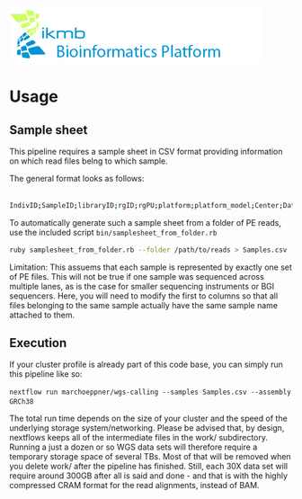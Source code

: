 ![](../images/ikmb_bfx_logo.png)

# Usage

## Sample sheet

This pipeline requires a sample sheet in CSV format providing information on which read files belng to which sample. 

The general format looks as follows:

```bash

IndivID;SampleID;libraryID;rgID;rgPU;platform;platform_model;Center;Date;R1;R2

```

To automatically generate such a sample sheet from a folder of PE reads, use the included script `bin/samplesheet_from_folder.rb`

```bash
ruby samplesheet_from_folder.rb --folder /path/to/reads > Samples.csv
```

Limitation: This assuems that each sample is represented by exactly one set of PE files. This will not be true if one sample was sequenced across multiple
lanes, as is the case for smaller sequencing instruments or BGI sequencers. Here, you will need to modify the first to columns so that all files belonging
to the same sample actually have the same sample name attached to them. 

## Execution

If your cluster profile is already part of this code base, you can simply run this pipeline like so:

`
nextflow run marchoeppner/wgs-calling --samples Samples.csv --assembly GRCh38 
`

The total run time depends on the size of your cluster and the speed of the underlying storage system/networking. Please be advised that, by design,
nextflows keeps all of the intermediate files in the work/ subdirectory. Running a just a dozen or so WGS data sets will therefore require a temporary
storage space of several TBs. Most of that will be removed when you delete work/ after the pipeline has finished. Still, each 30X data set will require around
300GB after all is said and done - and that is with the highly compressed CRAM format for the read alignments, instead of BAM. 


